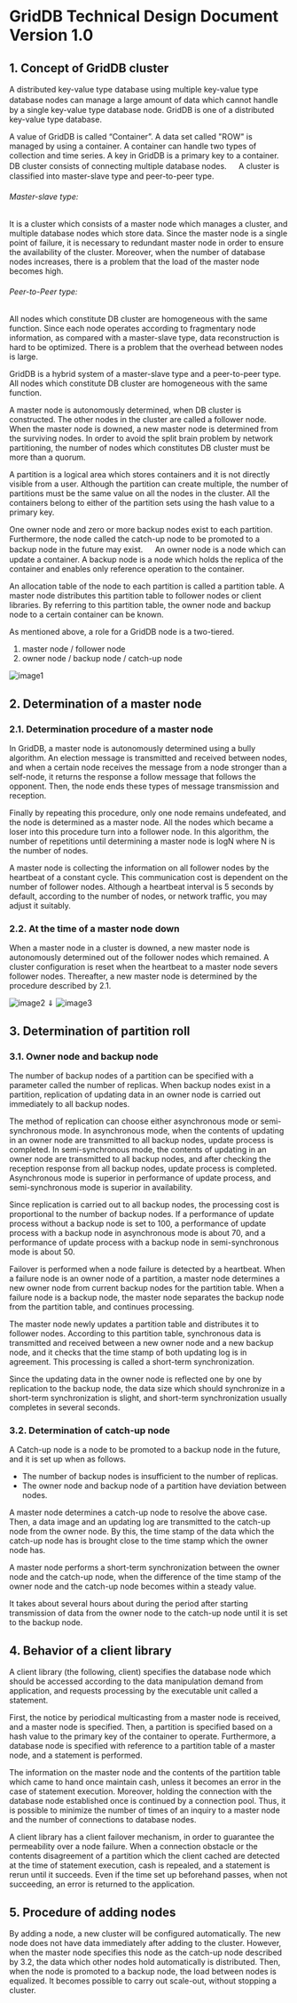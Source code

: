 # GridDB Technical Design Document Version 1.0

## 1. Concept of GridDB cluster

A distributed key-value type database using multiple key-value type database nodes can manage a large amount of data which cannot handle　by a single key-value type database node.
GridDB is one of a distributed key-value type database.

A value of GridDB is called “Container”. A data set called "ROW" is managed by using a container. A container can handle two types of collection and time series. A key in GridDB is a primary key to a container. DB cluster consists of connecting multiple database nodes.
　
A cluster is classified into master-slave type and peer-to-peer type.

###### Master-slave type:
It is a cluster which consists of a master node which manages a cluster, and multiple database nodes which store data. Since the master node is a single point of failure, it is necessary to redundant master node in order to ensure the availability of the cluster. Moreover, when the number of database nodes increases, there is a problem that the load of the master node becomes high.

###### Peer-to-Peer type:
All nodes which constitute DB cluster are homogeneous with the same function. Since each node operates according to fragmentary node information, as compared with a master-slave type, data reconstruction is hard to be optimized. There is a problem that the overhead between nodes is large.

GridDB is a hybrid system of a master-slave type and a peer-to-peer type. All nodes which constitute DB cluster are homogeneous with the same function.

A master node is autonomously determined, when DB cluster is constructed. The other nodes in the cluster are called a follower node. When the master node is downed, a new master node is determined from the surviving nodes. In order to avoid the split brain problem by network partitioning, the number of nodes which constitutes DB cluster must be more than a quorum.

A partition is a logical area which stores containers and it is not directly visible from a user. Although the partition can create multiple, the number of partitions must be the same value on all the nodes in the cluster. All the containers belong to either of the partition sets using the hash value to a primary key.

One owner node and zero or more backup nodes exist to each partition. Furthermore, the node called the catch-up node to be promoted to a backup node in the future may exist.
　
An owner node is a node which can update a container. A backup node is a node which holds the replica of the container and enables only reference operation to the container.

An allocation table of the node to each partition is called a partition table. A master node distributes this partition table to follower nodes or client libraries. By referring to this partition table, the owner node and backup node to a certain container can be known.

As mentioned above, a role for a GridDB node is a two-tiered.
1. master node / follower node
2. owner node / backup node / catch-up node

![image1](images/image1.png "image1")


## 2. Determination of a master node
### 2.1. Determination procedure of a master node

In GridDB, a master node is autonomously determined using a bully algorithm. An election message is transmitted and received between nodes, and when a certain node receives the message from a node stronger than a self-node, it returns the response a follow message that follows the opponent. Then, the node ends these types of message transmission and reception.

Finally by repeating this procedure, only one node remains undefeated, and the node is determined as a master node. All the nodes which became a loser into this procedure turn into a follower node. In this algorithm, the number of repetitions until determining a master node is logN where N is the number of nodes.

A master node is collecting the information on all follower nodes by the heartbeat of a constant cycle. This communication cost is dependent on the number of follower nodes. Although a heartbeat interval is 5 seconds by default, according to the number of nodes, or network traffic, you may adjust it suitably.

### 2.2. At the time of a master node down

 When a master node in a cluster is downed, a new master node is autonomously determined out of the follower nodes which remained. A cluster configuration is reset when the heartbeat to a master node severs follower nodes. Thereafter, a new master node is determined by the procedure described by 2.1.

![image2](images/image2.png "image2")
⇓
![image3](images/image3.png "image2")


## 3. Determination of partition roll
### 3.1. Owner node and backup node

The number of backup nodes of a partition can be specified with a parameter called the number of replicas. When backup nodes exist in a partition, replication of updating data in an owner node is carried out immediately to all backup nodes.

The method of replication can choose either asynchronous mode or semi-synchronous mode.
In asynchronous mode, when the contents of updating in an owner node are transmitted to all backup nodes, update process is completed. In semi-synchronous mode, the contents of updating in an owner node are transmitted to all backup nodes, and after checking the reception response from all backup nodes, update process is completed. Asynchronous mode is superior in performance of update process, and semi-synchronous mode is superior in availability.

Since replication is carried out to all backup nodes, the processing cost is proportional to the number of backup nodes. If a performance of update process without a backup node is set to 100, a performance of update process with a backup node in asynchronous mode is about 70, and a performance of update process with a backup node in semi-synchronous mode is about 50.

 Failover is performed when a node failure is detected by a heartbeat. When a failure node is an owner node of a partition, a master node determines a new owner node from current backup nodes for the partition table. When a failure node is a backup node, the master node separates the backup node from the partition table, and continues processing.

 The master node newly updates a partition table and distributes it to follower nodes. According to this partition table, synchronous data is transmitted and received between a new owner node and a new backup node, and it checks that the time stamp of both updating log is in agreement. This processing is called a short-term synchronization.

 Since the updating data in the owner node is reflected one by one by replication to the backup node, the data size which should synchronize in a short-term synchronization is slight, and short-term synchronization usually completes in several seconds.

### 3.2. Determination of catch-up node

A Catch-up node is a node to be promoted to a backup node in the future, and it is set up when as follows.

 - The number of backup nodes is insufficient to the number of replicas.
 - The owner node and backup node of a partition have deviation between nodes.

A master node determines a catch-up node to resolve the above case. Then, a data image and an updating log are transmitted to the catch-up node from the owner node. By this, the time stamp of the data which the catch-up node has is brought close to the time stamp which the owner node has.

A master node performs a short-term synchronization between the owner node and the catch-up node, when the difference of the time stamp of the owner node and the catch-up node becomes within a steady value.

It takes about several hours about during the period after starting transmission of data from the owner node to the catch-up node until it is set to the backup node.

## 4. Behavior of a client library

A client library (the following, client) specifies the database node which should be accessed according to the data manipulation demand from application, and requests processing by the executable unit called a statement.

 First, the notice by periodical multicasting from a master node is received, and a master node is specified. Then, a partition is specified based on a hash value to the primary key of the container to operate. Furthermore, a database node is specified with reference to a partition table of a master node, and a statement is performed.

 The information on the master node and the contents of the partition table which came to hand once maintain cash, unless it becomes an error in the case of statement execution. Moreover, holding the connection with the database node established once is continued by a connection pool.  Thus, it is possible to minimize the number of times of an inquiry to a master node and the number of connections to database nodes.

 A client library has a client failover mechanism, in order to guarantee the permeability over a node failure. When a connection obstacle or the contents disagreement of a partition which the client cached are detected at the time of statement execution, cash is repealed, and a statement is rerun until it succeeds. Even if the time set up beforehand passes, when not succeeding, an error is returned to the application.

## 5. Procedure of adding nodes

 By adding a node, a new cluster will be configured automatically. The new node does not have data immediately after adding to the cluster. However, when the master node specifies this node as the catch-up node described by 3.2, the data which other nodes hold automatically is distributed. Then, when the node is promoted to a backup node, the load between nodes is equalized. It becomes possible to carry out scale-out, without stopping a cluster.
